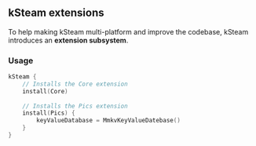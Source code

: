 kSteam extensions
---
To help making kSteam multi-platform and improve the codebase, kSteam introduces an **extension subsystem**.

### Usage

```kotlin
kSteam {
    // Installs the Core extension
    install(Core)
    
    // Installs the Pics extension
    install(Pics) {
        keyValueDatabase = MmkvKeyValueDatebase()
    }
}
```